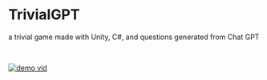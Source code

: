 # TrivialGPT

a trivial game made with Unity, C#, and questions generated from Chat GPT

<br>

[![demo vid](https://img.youtube.com/vi/PDk1kniuQoA/0.jpg)](https://www.youtube.com/watch?v=PDk1kniuQoA "demo vid")
